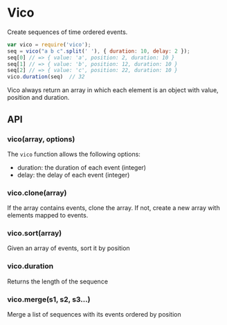 # Vico

Create sequences of time ordered events.

```js
var vico = require('vico');
seq = vico("a b c".split(' '), { duration: 10, delay: 2 });
seq[0] // => { value: 'a', position: 2, duration: 10 }
seq[1] // => { value: 'b', position: 12, duration: 10 }
seq[2] // => { value: 'c', position: 22, duration: 10 }
vico.duration(seq)  // 32
```

Vico always return an array in which each element is an object with value, position and duration.

## API

### vico(array, options)

The `vico` function allows the following options:

- duration: the duration of each event (integer)
- delay: the delay of each event (integer)

### vico.clone(array)

If the array contains events, clone the array. If not, create a new array with elements mapped to events.

### vico.sort(array)

Given an array of events, sort it by position

### vico.duration

Returns the length of the sequence

### vico.merge(s1, s2, s3...)

Merge a list of sequences with its events ordered by position
